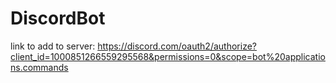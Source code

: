 # DiscordBot
link to add to server:
https://discord.com/oauth2/authorize?client_id=1000851266559295568&permissions=0&scope=bot%20applications.commands